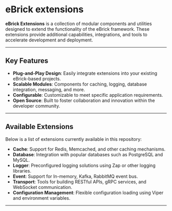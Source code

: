 # eBrick extensions

**eBrick Extensions** is a collection of modular components and utilities designed to extend the functionality of the eBrick framework. These extensions provide additional capabilities, integrations, and tools to accelerate development and deployment.

---

## Key Features

- **Plug-and-Play Design**: Easily integrate extensions into your existing eBrick-based projects.
- **Scalable Modules**: Components for caching, logging, database integration, messaging, and more.
- **Configurable**: Customizable to meet specific application requirements.
- **Open Source**: Built to foster collaboration and innovation within the developer community.

---

## Available Extensions

Below is a list of extensions currently available in this repository:

- **Cache**: Support for Redis, Memcached, and other caching mechanisms.
- **Database**: Integration with popular databases such as PostgreSQL and MySQL.
- **Logger**: Preconfigured logging solutions using Zap or other logging libraries.
- **Event**: Support for In-memory, Kafka, RabbitMQ event bus.
- **Transport**: Tools for building RESTful APIs, gRPC services, and WebSocket communication.
- **Configuration Management**: Flexible configuration loading using Viper and environment variables.

---
